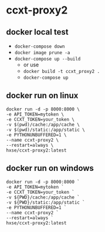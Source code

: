 # ccxt-proxy2

## docker local test
  * `docker-compose down`
  * `docker image prune -a`
  * `docker-compose up --build`
    * or use
    * `docker build -t ccxt_proxy2 .`
    * `docker-compose up`

## docker run on linux

  ```
  docker run -d -p 8000:8000 \
  -e API_TOKEN=mytoken \
  -e CCXT_TOKEN=your_token \
  -v $(pwd)/cache:/app/cache \
  -v $(pwd)/static:/app/static \
  -e PYTHONUNBUFFERED=1 \
  --name ccxt-proxy2 \
  --restart=always \
  hxse/ccxt-proxy2:latest
  ```

## docker run on windows
  ```
  docker run -d -p 8000:8000 `
  -e API_TOKEN=mytoken `
  -e CCXT_TOKEN=your_token `
  -v ${PWD}/cache:/app/cache `
  -v ${PWD}/static:/app/static `
  -e PYTHONUNBUFFERED=1 `
  --name ccxt-proxy2 `
  --restart=always `
  hxse/ccxt-proxy2:latest
  ```
